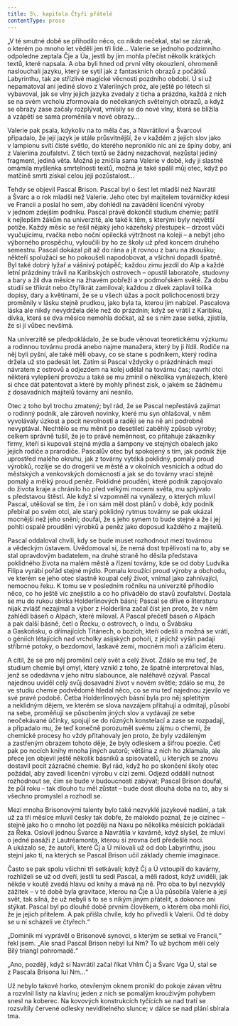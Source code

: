 ```yaml
---
title: 5\. kapitola Čtyři přátelé
contentType: prose
---
```


<section>

„V té smutné době se přihodilo něco, co nikdo nečekal, stal se zázrak, o kterém po mnoho let věděli jen tři lidé… Valerie se jednoho podzimního odpoledne zeptala Čje a Úa, jestli by jim mohla přečíst několik krátkých textů, které napsala. A oba byli hned od první věty okouzleni, ohromeně naslouchali jazyku, který se sytil jak z fantaskních obrazů z počátků Labyrinthu, tak ze střízlivé magické věcnosti pozdního období. Ú si už nepamatoval ani jediné slovo z Valeriiných próz, ale ještě po létech si vybavoval, jak se vlny jejich jazyka zvedaly z ticha a prázdna, každá z nich se na svém vrcholu zformovala do nečekaných světelných obrazů, a když se obrazy zase začaly rozplývat, vmísily se do nové vlny, která se blížila a vzápětí se sama proměnila v nové obrazy…

Valerie pak psala, kdykoliv na to měla čas, a Navrátilovi a Švarcovi připadalo, že její jazyk je stále průsvitnější, že v každém z jejích slov jako v lampionu svítí čisté světlo, do kterého neproniklo nic ani ze špíny doby, ani z Valeriina zoufalství. Z těch textů se žádný nezachoval, nezůstal jediný fragment, jediná věta. Možná je zničila sama Valerie v době, kdy ji slastně omámila myšlenka smrtelnosti textů, možná je také spálil můj otec, když po matčině smrti získal celou její pozůstalost…

Tehdy se objevil Pascal Brison. Pascal byl o šest let mladší než Navrátil a Švarc a o rok mladší než Valerie. Jeho otec byl majitelem továrničky kdesi ve Francii a poslal ho sem, aby dohlédl na zavádění licenční výroby v jednom zdejším podniku. Pascal právě dokončil studium chemie; patřil k nejlepším žákům na univerzitě, ale také k těm, s kterými byly největší potíže. Každý měsíc se řešil nějaký jeho kázeňský přestupek – drzost vůči vyučujícímu, rvačka nebo noční opilecká výtržnost na koleji – a nebýt jeho výborného prospěchu, vyloučili by ho ze školy už před koncem druhého semestru. Pascal dokázal pít až do rána a jít rovnou z baru na zkoušku; někteří spolužáci se ho pokoušeli napodobovat, a všichni dopadli špatně. Byl také dobrý lyžař a vášnivý potápěč; každou zimu jezdil do Alp a každé letní prázdniny trávil na Karibských ostrovech – opustil laboratoře, studovny a bary a žil dva měsíce na žhavém pobřeží a v podmořském světě. Za dobu studií se třikrát nebo čtyřikrát zamiloval; každou z dívek zaplavil tolika dopisy, dary a květinami, že se u všech úžas a pocit polichocenosti brzy proměnily v lásku stejně prudkou, jako byla ta, kterou jim nabízel. Pascalova láska ale nikdy nevydržela déle než do prázdnin; když se vrátil z Karibiku, dívka, která se dva měsíce nemohla dočkat, až se s ním zase setká, zjistila, že si jí vůbec nevšímá.

Na univerzitě se předpokládalo, že se bude věnovat teoretickému výzkumu a rodinnou továrnu prodá anebo najme manažera, který by ji řídil. Rodiče na něj byli pyšní, ale také měli obavy, co se stane s podnikem, který rodina držela už sto padesát let. Zatím si Pascal vždycky o prázdninách mezi návratem z ostrovů a odjezdem na kolej udělal na továrnu čas; navrhl otci některá vylepšení provozu a také se mu zmínil o několika vynálezech, které si chce dát patentovat a které by mohly přinést zisk, o jakém se žádnému z dosavadních majitelů továrny ani nesnilo.

Otec z toho byl trochu zmatený; byl rád, že se Pascal nepřestává zajímat o rodinný podnik, ale zároveň novinky, které mu syn ohlašoval, v něm vyvolávaly úzkost a pocit nevolnosti a raději se na ně ani podrobně nevyptával. Nechtělo se mu měnit po desetiletí zaběhlý způsob výroby; celkem správně tušil, že je to právě neměnnost, co přitahuje zákazníky firmy, kteří si kupovali stejná mýdla a šampony ve stejných obalech jako jejich rodiče a prarodiče. Pascalův otec byl spokojený s tím, jak podnik žije uprostřed malého okruhu, jak z továrny vytéká poklidný, pomalý proud výrobků, rozlije se do drogerií ve městě a v okolních vesnicích a odtud do městských a venkovských domácností a jak se do továrny vrací stejně pomalý a mělký proud peněz. Poklidné proudění, které podnik zapojovalo do života kraje a chránilo ho před velkými mocemi světa, mu splývalo s představou štěstí. Ale když si vzpomněl na vynálezy, o kterých mluvil Pascal, utěšoval se tím, že i on sám měl dost plánů v době, kdy podnik přebíral po svém otci, ale starý poklidný rytmus továrny se pak ukázal mocnější než jeho snění; doufal, že s jeho synem to bude stejné a že i jej pohltí ospalé proudění výrobků a peněz jako doposud každého z majitelů.

Pascal oddaloval chvíli, kdy se bude muset rozhodnout mezi továrnou a vědeckým ústavem. Uvědomoval si, že nemá dost trpělivosti na to, aby se stal opravdovým badatelem, na druhé straně ho děsila představa poklidného života na malém městě a řízení továrny, kde se od doby Ludvíka Filipa vyrábí pořád stejné mýdlo. Pomalu kroužící proud výroby a obchodu, ve kterém se jeho otec slastně koupal celý život, vnímal jako zahnívající, nemocnou řeku. K tomu se v posledním ročníku na univerzitě přihodilo něco, co ho ještě víc znejistilo a co ho přivádělo do stavů zoufalství. Dostala se mu do rukou sbírka Holderlinových básní; Pascal se dříve o literaturu nijak zvlášť nezajímal a výbor z Holderlina začal číst jen proto, že v něm zahlédl báseň o Alpách, které miloval. A Pascal přečetl báseň o Alpách a pak další básně, četl o Řecku, o ostrovech, o Indu, o Švábsku a Gaskoňsku, o dřímajících Titánech, o bozích, kteří odešli a možná se vrátí, o géniích létajících nad vrcholky asijských pohoří, z jejichž výšin padají stříbrné potoky, o bezdomoví, laskavé zemi, mocném moři a zářícím éteru.

A cítil, že se pro něj proměnil celý svět a celý život. Zdálo se mu teď, že studium chemie byl omyl, který vznikl z toho, že špatně interpretoval hlas, jenž se odedávna v jeho nitru slabounce, ale naléhavě ozýval. Pascal najednou uviděl celý svůj dosavadní život v novém světle; zdálo se mu, že ve studiu chemie podvědomě hledal něco, co se mu teď najednou zjevilo ve své pravé podobě. Četba Holderlinových básní byla pro něj spletitým a neklidným dějem, ve kterém se slova navzájem přitahují a odmítají, působí na sebe, proměňují se působením jiných slov a vydávají ze sebe neočekávané účinky, spojují se do různých konstelací a zase se rozpadají, a připadalo mu, že teď konečně porozuměl svému zájmu o chemii, že chemické procesy ho vždy přitahovaly jen proto, že byly vzdáleným a zastřeným obrazem tohoto děje, že byly odleskem a šifrou poezie. Četl pak po nocích knihy mnoha jiných autorů; většina z nich ho zklamala, ale přece jen objevil ještě několik básníků a spisovatelů, u kterých se znovu dostavil pocit zázračné chemie. Byl rád, když ho po skončení školy otec požádal, aby zavedl licenční výrobu v cizí zemi. Odjezd oddálil nutnost rozhodnout se, čím se bude v budoucnosti zabývat; Pascal Brison doufal, že půl roku – tak dlouho tu měl zůstat – bude dost dlouhá doba na to, aby si všechno promyslel a rozhodl se.

Mezi mnoha Brisonovými talenty bylo také nezvyklé jazykové nadání, a tak už za tři měsíce mluvil česky tak dobře, že málokdo poznal, že je cizinec – stejně jako ho o mnoho let později na Naxu po několika měsících pokládali za Řeka. Oslovil jednou Švarce a Navrátila v kavárně, když slyšel, že mluví o jedné pasáži z Lautréamonta, kterou si zrovna četl předešlé noci. A ukázalo se, že autoři, které Čj a Ú milovali už od dob Labyrinthu, jsou stejní jako ti, na kterých se Pascal Brison učil základy chemie imaginace.

Často se pak spolu všichni tři setkávali; když Čj a Ú vstoupili do kavárny, rozhlíželi se už od dveří, jestli tu sedí Pascal, a měli radost, když uviděli, jak někde v koutě zvedá hlavu od knihy a mává na ně. Pro oba to byl nezvyklý zážitek – v té době byla gravitace, kterou na Čje a Úa působila Valerie a její svět, tak silná, že už nebyli s to se s nikým jiným přátelit, a dokonce ani stýkat. Pascal byl po dlouhé době prvním člověkem, o kterém oba mohli říci, že je jejich přítelem. A pak přišla chvíle, kdy ho přivedli k Valerii. Od té doby se u ní scházeli ve čtyřech.“

„Dominik mi vyprávěl o Brisonově synovci, s kterým se setkal ve Francii,“ řekl jsem. „Ale snad Pascal Brison nebyl Iui Nm? To už bychom měli celý Bílý triangl pohromadě.“

„Ano, později, když si Navrátil začal říkat Vhlm Čj a Švarc Vga Ú, stal se z Pascala Brisona Iui Nm…“

Už nebylo takové horko, otevřeným oknem pronikl do pokoje závan větru a rozvlnil listy na klavíru; jeden z nich se pomalým krouživým pohybem snesl na koberec. Na kovových konstrukcích tyčících se nad tratí se rozsvítily červené odlesky neviditelného slunce; v dálce se nad plání sbírala tma.

</section>

